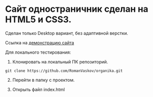 <h1>Сайт одностраничник сделан на HTML5 и CSS3.</h1>
Сделан только Desktop вариант, без адаптивной верстки.

Ссылка на <a href="https://romanvaskov.github.io/organika/">демонстрацию сайта</a>

Для локального тестирования:
1. Клонировать на локальный ПК репозиторий. 

<pre><code>git clone <a>https://github.com/RomanVaskov/organika.git</a></code></pre>

2. Перейти в папку с проектом.

3. Открыть файл index.html
